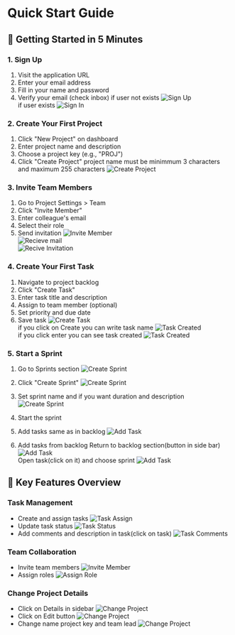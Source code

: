 # Quick Start Guide

## 🚀 Getting Started in 5 Minutes

### 1. Sign Up
1. Visit the application URL
2. Enter your email address
3. Fill in your name and password
4. Verify your email (check inbox)
if user not exists 
![Sign Up](screens/sign_up.png)    
if user exists
![Sign In](screens/sign_in.png)    

### 2. Create Your First Project
1. Click "New Project" on dashboard
2. Enter project name and description
3. Choose a project key (e.g., "PROJ")
4. Click "Create Project"
project name must be minimmum 3 characters and maximum 255 characters
![Create Project](screens/ProjectCreate.png)    

### 3. Invite Team Members
1. Go to Project Settings > Team
2. Click "Invite Member"
3. Enter colleague's email
4. Select their role
5. Send invitation
![Invite Member](screens/project_team.png)    
![Recieve mail](screens/email_recive.png)    
![Recive Invitation](screens/invitee_recive.png)    


### 4. Create Your First Task
1. Navigate to project backlog
2. Click "Create Task"
3. Enter task title and description
4. Assign to team member (optional)
5. Set priority and due date
6. Save task
![Create Task](screens/projectFTERCREATE.png)    
if you click on Create you can write task name
![Task Created](screens/task_create.png)    
if you click enter you can see task created
![Task Created](screens/CreateTsk.png)    

### 5. Start a Sprint
1. Go to Sprints section
![Create Sprint](screens/sprint_section.png)    
2. Click "Create Sprint"
![Create Sprint](screens/sprint_view.png)    
3. Set sprint name and if you want duration and description 
![Create Sprint](screens/sprint_create.png)    
4. Start the sprint
5. Add tasks same as in backlog
![Add Task](screens/sprint_task_created.png)    

6. Add tasks from backlog
Return to backlog section(button in side bar)
![Add Task](screens/backlog_section.png)    
Open task(click on it) and choose sprint
![Add Task](screens/choose_sprint_in_task.png)    


  

## 🎯 Key Features Overview

### Task Management
- Create and assign tasks
![Task Assign](screens/task_assign.png)    
- Update task status
![Task Status](screens/task_status.png)    
- Add comments and description in task(click on task)
![Task Comments](screens/task_comm.png)    

### Team Collaboration
- Invite team members
![Invite Member](screens/project_team.png)    
- Assign roles
![Assign Role](screens/team_access.png)    

### Change Project Details
- Click on Details in sidebar
![Change Project](screens/details_section.png)    
- Click on Edit button
![Change Project](screens/details_edit.png)    
- Change name project key and team lead
![Change Project](screens/details_edit_2.png)    

